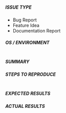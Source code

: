 <!--- Verify first that your issue/request is not already reported in GitHub -->

##### ISSUE TYPE
<!--- Pick one item below and delete the rest: -->
 - Bug Report
 - Feature Idea
 - Documentation Report

##### OS / ENVIRONMENT
<!--- Describe OS and Environment -->

<!--- May be paste output from `make env` between the quotes below -->
```

```
##### SUMMARY
<!--- Explain the problem briefly -->

##### STEPS TO REPRODUCE
<!---
For bugs, show exactly how to reproduce the problem.
For new features, show how the feature would be used.
-->

<!--- Paste any example commands between quotes below -->
```

```

##### EXPECTED RESULTS
<!--- What did you expect to happen when running the steps above? -->

##### ACTUAL RESULTS
<!--- What actually happened? -->
